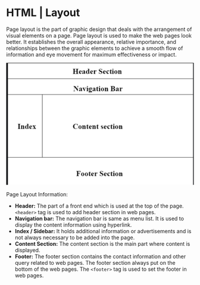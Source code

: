  
# HTML | Layout

Page layout is the part of graphic design that deals with the arrangement of visual elements on a page. Page layout is used to make the web pages look better. It establishes the overall appearance, relative importance, and relationships between the graphic elements to achieve a smooth flow of information and eye movement for maximum effectiveness or impact.

![layout](img/layout.png)

Page Layout Information:

- **Header:** The part of a front end which is used at the top of the page.`<header>` tag is used to add header section in web pages.
- **Navigation bar:** The navigation bar is same as menu list. It is used to display the content information using hyperlink.
- **Index / Sidebar:** It holds additional information or advertisements and is not always necessary to be added into the page.
- **Content Section:** The content section is the main part where content is displayed.
- **Footer:** The footer section contains the contact information and other query related to web pages. The footer section always put on the bottom of the web pages. The `<footer>` tag is used to set the footer in web pages.
